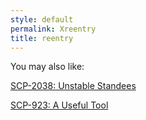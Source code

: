 ```yaml
---
style: default
permalink: Xreentry
title: reentry
---
```

You may also like:

[SCP-2038: Unstable Standees](http://scp-wiki.net/scp-2038)

[SCP-923: A Useful Tool](http://scp-wiki.net/scp-923)
